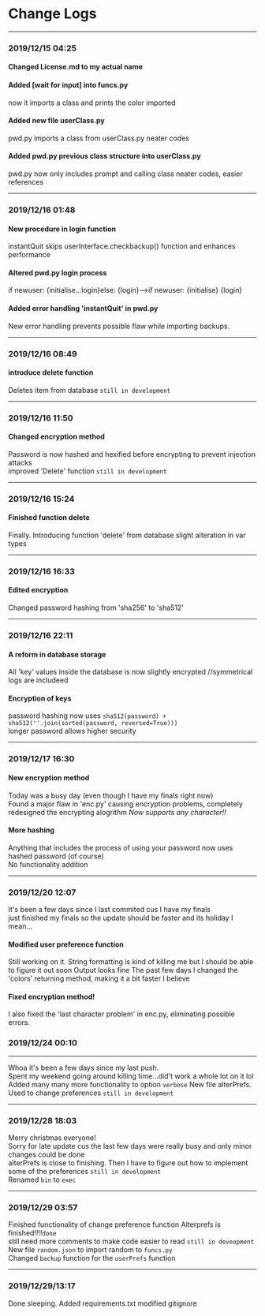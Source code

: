 # Change Logs #
- - - -
### 2019/12/15 04:25 ###
#### Changed License.md to my actual name ####

#### Added [wait for input] into funcs.py  ####
now it imports a class and prints the color imported  

#### Added new file userClass.py ####
pwd.py imports a class from userClass.py
neater codes  

#### Added pwd.py previous class structure into userClass.py ####
pwd.py now only includes prompt and calling class
neater codes, easier references  
- - - -
### 2019/12/16 01:48 ###
#### New procedure in login function ####
instantQuit skips userInterface.checkbackup() function and enhances performance  
#### Altered pwd.py login process ####
if newuser: {initialise...login}else: {login}-->if newuser: {initialise} {login}  
#### Added error handling 'instantQuit' in pwd.py  ####
New error handling prevents possible flaw while importing backups.  
- - - -
### 2019/12/16 08:49 ###
#### introduce delete function ####
Deletes item from database `still in development`
- - - -  
### 2019/12/16 11:50 ###
#### Changed encryption method #### 
Password is now hashed and hexified before encrypting to prevent injection attacks  
improved 'Delete' function `still in development`
- - - -
### 2019/12/16 15:24 ###
#### Finished function delete ####
Finally. Introducing function 'delete' from database
slight alteration in var types
- - - -
### 2019/12/16 16:33 ###
#### Edited encryption ####
Changed password hashing from 'sha256' to 'sha512'
- - - -
### 2019/12/16 22:11 ###
#### A reform in database storage ####
All 'key' values inside the database is now slightly encrypted //symmetrical  
logs are includeed  
#### Encryption of keys
password hashing now uses `sha512(password) + sha512(''.join(sorted(password, reversed=True)))`  
longer password allows higher security  
- - - -
### 2019/12/17 16:30 ###
#### New encryption method ####
Today was a busy day (even though I have my finals right now)  
Found a major flaw in 'enc.py' causing encryption problems, completely redesigned the encrypting alogrithm
_Now supports any character!!_  
#### More hashing ####
Anything that includes the process of using your password now uses hashed password (of course)  
No functionality addition  
- - - -
### 2019/12/20 12:07 ###
It's been a few days since I last commited cus I have my finals  
just finished my finals so the update should be faster and its holiday I mean...  
#### Modified user preference function ####
Still working on it. String formatting is kind of killing me but I should be able to figure it out soon
Output looks fine
The past few days I changed the 'colors' returning method, making it a bit faster I believe  
#### Fixed encryption method! ####
I also fixed the 'last character problem' in enc.py, eliminating possible errors.
### 2019/12/24 00:10 ###
- - - -
Whoa it's been a few days since my last push.  
Spent my weekend going around killing time...did't work a whole lot on it lol  
Added many many more functionality to option `verbose` 
New file alterPrefs. Used to change preferences `still in development`  
- - - -
### 2019/12/28 18:03 ###
Merry christmas everyone!  
Sorry for late update cus the last few days were really busy and only minor changes could be done  
alterPrefs is close to finishing. Then I have to figure out how to implement some of the preferences `still in development`  
Renamed `bin` to `exec`
- - - -
### 2019/12/29 03:57 ###
Finished functionality of change preference function
Alterprefs is finished!!!!`done`  
still need more comments to make code easier to read `still in deveopment`  
New file `random.json` to import random to `funcs.py`  
Changed `backup` function for the `userPrefs` function
- - - -
### 2019/12/29/13:17 ###
Done sleeping. 
Added requirements.txt
modified gitignore